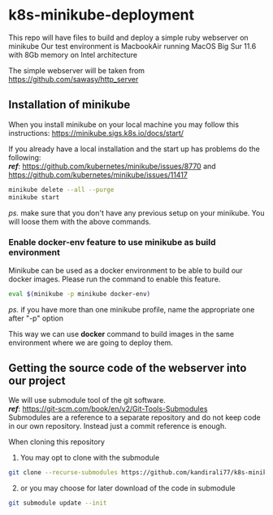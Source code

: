 # k8s-minikube-deployment
This repo will have files to build and deploy a simple ruby webserver on minikube
Our test environment is MacbookAir running MacOS Big Sur 11.6 with 8Gb memory on Intel architecture

The simple webserver will be taken from https://github.com/sawasy/http_server

## Installation of minikube
When you install minikube on your local machine you may follow this instructions: https://minikube.sigs.k8s.io/docs/start/

If you already have a local installation and the start up has problems do the following:  
***ref***: https://github.com/kubernetes/minikube/issues/8770 and https://github.com/kubernetes/minikube/issues/11417
```bash
minikube delete --all --purge
minikube start
```
*ps.* make sure that you don't have any previous setup on your minikube. You will loose them with the above commands.

### Enable docker-env feature to use minikube as build environment
Minikube can be used as a docker environment to be able to build our docker images. Please run the command to enable this feature.
```bash
eval $(minikube -p minikube docker-env)
```
*ps.* if you have more than one minikube profile, name the appropriate one after "-p" option  

This way we can use **docker** command to build images in the same environment where we are going to deploy them.

## Getting the source code of the webserver into our project
We will use submodule tool of the git software.  
***ref***: https://git-scm.com/book/en/v2/Git-Tools-Submodules  
Submodules are a reference to a separate repository and do not keep code in our own repository. Instead just a commit
reference is enough.

When cloning this repository
1. You may opt to clone with the submodule
```bash
git clone --recurse-submodules https://github.com/kandirali77/k8s-minikube-deployment.git
```
2. or you may choose for later download of the code in submodule
```bash
git submodule update --init
```
